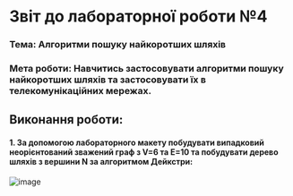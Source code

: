 # Звіт до лабораторної роботи №4

### Тема: Алгоритми пошуку найкоротших шляхів

### Мета роботи: Навчитись застосовувати алгоритми пошуку найкоротших шляхів та застосовувати їх в телекомунікаційних мережах.

## Виконання роботи:

#### 1. За допомогою лабораторного макету побудувати випадковий неорієнтований зважений граф з V=6 та E=10 та побудувати дерево шляхів з вершини N за алгоритмом Дейкстри:

![image]()
